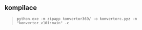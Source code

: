 ## kompilace

> ``` python.exe -m zipapp konvertor369/ -o konvertorc.pyz -m "konvertor_v101:main" -c ```